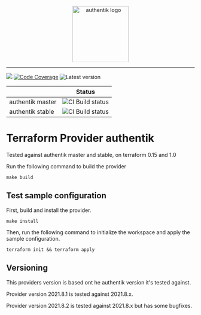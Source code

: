 <p align="center">
    <img src="https://goauthentik.io/img/icon_top_brand_colour.svg" height="150" alt="authentik logo">
</p>

---

[![](https://img.shields.io/discord/809154715984199690?label=Discord&style=for-the-badge)](https://discord.gg/jg33eMhnj6)
[![Code Coverage](https://img.shields.io/codecov/c/gh/goauthentik/terraform-provider-authentik?style=for-the-badge)](https://codecov.io/gh/goauthentik/terraform-provider-authentik)
![Latest version](https://img.shields.io/github/v/tag/goauthentik/terraform-provider-authentik?style=for-the-badge)

|                   | Status        |
| ----------------- | ------------- |
| authentik master  | ![CI Build status](https://img.shields.io/github/workflow/status/goauthentik/terraform-provider-authentik/test-acc-authentik-master?style=for-the-badge) |
| authentik stable | ![CI Build status](https://img.shields.io/github/workflow/status/goauthentik/terraform-provider-authentik/test-acc-authentik-stable?style=for-the-badge) |

# Terraform Provider authentik

Tested against authentik master and stable, on terraform 0.15 and 1.0

Run the following command to build the provider

```shell
make build
```

## Test sample configuration

First, build and install the provider.

```shell
make install
```

Then, run the following command to initialize the workspace and apply the sample configuration.

```shell
terraform init && terraform apply
```

## Versioning

This providers version is based ont he authentik version it's tested against.

Provider version 2021.8.1 is tested against 2021.8.x.

Provider version 2021.8.2 is tested against 2021.8.x but has some bugfixes.
